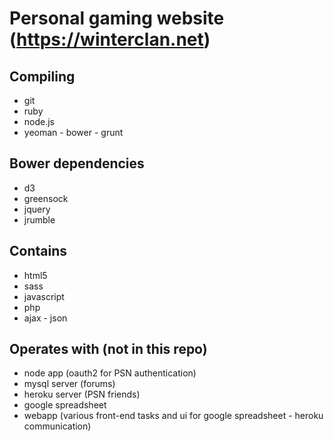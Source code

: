 # Personal gaming website (https://winterclan.net)

## Compiling
* git
* ruby
* node.js
* yeoman - bower - grunt

## Bower dependencies
* d3
* greensock
* jquery
* jrumble

## Contains
* html5
* sass
* javascript
* php
* ajax - json

## Operates with (not in this repo)
* node app (oauth2 for PSN authentication)
* mysql server (forums)
* heroku server (PSN friends)
* google spreadsheet
* webapp (various front-end tasks and ui for google spreadsheet - heroku communication)